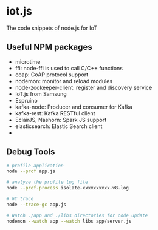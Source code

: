 # iot.js
The code snippets of node.js for IoT

## Useful NPM packages
- microtime
- ffi: node-ffi is used to call C/C++ functions
- coap: CoAP protocol support
- nodemon: monitor and reload modules
- node-zookeeper-client: register and discovery service
- IoT.js from Samsung
- Espruino
- kafka-node: Producer and consumer for Kafka
- kafka-rest: Kafka RESTful client
- EclairJS, Nashorn: Spark JS support
- elasticsearch: Elastic Search client
- 

## Debug Tools
``` bash
# profile application
node --prof app.js

# analyze the profile log file
node --prof-process isolate-xxxxxxxxxx-v8.log

# GC trace
node --trace-gc app.js

# Watch ./app and ./libs directories for code update
nodemon --watch app --watch libs app/server.js

```
